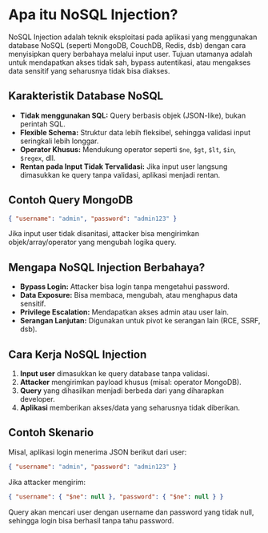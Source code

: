 # Apa itu NoSQL Injection?

NoSQL Injection adalah teknik eksploitasi pada aplikasi yang menggunakan database NoSQL (seperti MongoDB, CouchDB, Redis, dsb) dengan cara menyisipkan query berbahaya melalui input user. Tujuan utamanya adalah untuk mendapatkan akses tidak sah, bypass autentikasi, atau mengakses data sensitif yang seharusnya tidak bisa diakses.

## Karakteristik Database NoSQL

- **Tidak menggunakan SQL:** Query berbasis objek (JSON-like), bukan perintah SQL.
- **Flexible Schema:** Struktur data lebih fleksibel, sehingga validasi input seringkali lebih longgar.
- **Operator Khusus:** Mendukung operator seperti `$ne`, `$gt`, `$lt`, `$in`, `$regex`, dll.
- **Rentan pada Input Tidak Tervalidasi:** Jika input user langsung dimasukkan ke query tanpa validasi, aplikasi menjadi rentan.

## Contoh Query MongoDB

```json
{ "username": "admin", "password": "admin123" }
```

Jika input user tidak disanitasi, attacker bisa mengirimkan objek/array/operator yang mengubah logika query.

## Mengapa NoSQL Injection Berbahaya?

- **Bypass Login:** Attacker bisa login tanpa mengetahui password.
- **Data Exposure:** Bisa membaca, mengubah, atau menghapus data sensitif.
- **Privilege Escalation:** Mendapatkan akses admin atau user lain.
- **Serangan Lanjutan:** Digunakan untuk pivot ke serangan lain (RCE, SSRF, dsb).

## Cara Kerja NoSQL Injection

1. **Input user** dimasukkan ke query database tanpa validasi.
2. **Attacker** mengirimkan payload khusus (misal: operator MongoDB).
3. **Query** yang dihasilkan menjadi berbeda dari yang diharapkan developer.
4. **Aplikasi** memberikan akses/data yang seharusnya tidak diberikan.

## Contoh Skenario

Misal, aplikasi login menerima JSON berikut dari user:

```json
{ "username": "admin", "password": "admin123" }
```

Jika attacker mengirim:

```json
{ "username": { "$ne": null }, "password": { "$ne": null } }
```

Query akan mencari user dengan username dan password yang tidak null, sehingga login bisa berhasil tanpa tahu password.
